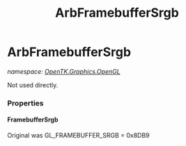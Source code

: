 ﻿---
title: ArbFramebufferSrgb
---

# ArbFramebufferSrgb
_namespace: [OpenTK.Graphics.OpenGL](N-OpenTK.Graphics.OpenGL.html)_

Not used directly.



### Properties

#### FramebufferSrgb
Original was GL_FRAMEBUFFER_SRGB = 0x8DB9

